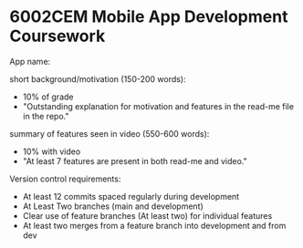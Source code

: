# 6002CEM Mobile App Development Coursework

App name:

short background/motivation (150-200 words):
- 10% of grade
- "Outstanding explanation for motivation and features in the read-me file in the repo."

summary of features seen in video (550-600 words):
- 10% with video
- "At least 7 features are present in both read-me and video."

Version control requirements:
- At least 12 commits spaced regularly during development 
- At Least Two branches (main and development) 
- Clear use of feature branches (At least two) for individual features 
- At least two merges from a feature branch into development and from dev
